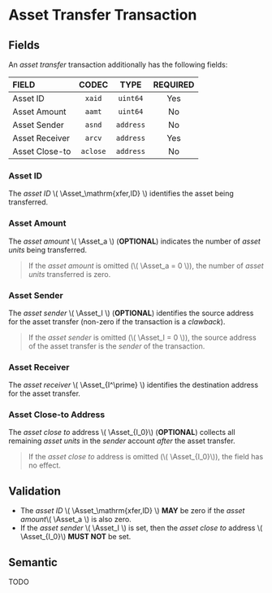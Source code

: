 $$
\newcommand \Asset {\mathrm{Asa}}
$$

# Asset Transfer Transaction

## Fields

An _asset transfer_ transaction additionally has the following fields:

| FIELD          |  CODEC   |   TYPE    | REQUIRED |
|:---------------|:--------:|:---------:|:--------:|
| Asset ID       |  `xaid`  | `uint64`  |   Yes    |
| Asset Amount   |  `aamt`  | `uint64`  |    No    |
| Asset Sender   |  `asnd`  | `address` |    No    |
| Asset Receiver |  `arcv`  | `address` |   Yes    |
| Asset Close-to | `aclose` | `address` |    No    |

### Asset ID

The _asset ID_ \\( \Asset_\mathrm{xfer,ID} \\) identifies the asset being transferred.

### Asset Amount

The _asset amount_ \\( \Asset_a \\) (**OPTIONAL**) indicates the number of _asset
units_ being transferred.

> If the _asset amount_ is omitted (\\( \Asset_a = 0 \\)), the number of _asset units_
> transferred is zero.

### Asset Sender

The _asset sender_ \\( \Asset_I \\) (**OPTIONAL**) identifies the source address
for the asset transfer (non-zero if the transaction is a _clawback_).

> If the _asset sender_ is omitted (\\( \Asset_I = 0 \\)), the source address of
> the asset transfer is the _sender_ of the transaction.

### Asset Receiver

The _asset receiver_ \\( \Asset_{I^\prime} \\) identifies the destination address
for the asset transfer.

### Asset Close-to Address

The _asset close to_ address \\( \Asset_{I_0}\\) (**OPTIONAL**) collects all remaining
_asset units_ in the _sender_ account _after_ the asset transfer.

> If the _asset close to_ address is omitted (\\( \Asset_{I_0}\\)), the field has
> no effect.

## Validation

 - The _asset ID_ \\( \Asset_\mathrm{xfer,ID} \\) **MAY** be zero if the _asset amount_\\( \Asset_a \\) is also zero.
 - If the _asset sender_ \\( \Asset_I \\) is set, then the _asset close to_ address \\( \Asset_{I_0}\\) **MUST NOT** be set.

## Semantic

TODO
